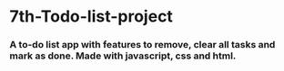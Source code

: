 # 7th-Todo-list-project

### A to-do list app with features to remove, clear all tasks and mark as done. Made with javascript, css and html.
